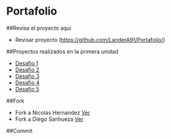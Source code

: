 # Portafolio

##Revisa el proyecto aqui

- Revisar proyecto (https://github.com/LanderA91/Portafolio/)

##Proyectos realizados en la primera unidad

- [Desafio 1](https://github.com/Vacacosa123/Desafio-1)
- [Desafio 2](https://github.com/Vacacosa123/desafio-2)
- [Desafio 3](https://github.com/Vacacosa123/desafio-3)
- [Desafio 4](https://github.com/Vacacosa123/desafio-4)
- [Desafio 5](https://github.com/Vacacosa123/fdsw-github)
 
 ##Fork
- Fork a Nicolas Hernandez [Ver](https://github.com/iPolloyo/desafio_4_bootstrap)
- Fork a Diego Sanhueza [Ver](https://github.com/Diego-sanhueza/cupones)

##Commit

